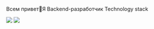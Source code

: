 Всем привет👋Я Backend-разработчик
Technology stack

<img src="https://img.shields.io/badge/Python-black?style=for-the-badge&logo=Python&logoColor=blue"/>  <img src="https://img.shields.io/badge/Django-lime?style=for-the-badge&logo=Django&logoColor=white"/>
